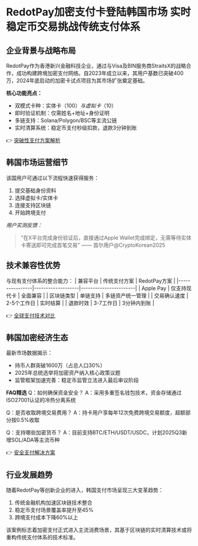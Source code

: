# RedotPay加密支付卡登陆韩国市场 实时稳定币交易挑战传统支付体系

## 企业背景与战略布局
RedotPay作为香港新兴金融科技企业，通过与Visa及BIN服务商StraitsX的战略合作，成功构建跨境加密支付网络。自2023年成立以来，其用户基数已突破400万，2024年底启动的加密卡试点项目为其市场扩张奠定基础。

**核心功能亮点：**
- 双模式卡种：实体卡（$100）与虚拟卡（$10）
- 即时验证机制：仅需姓名+地址+身份证明
- 多链支持：Solana/Polygon/BSC等主流公链
- 实时清算系统：稳定币支付秒级扣款，退款3分钟到账

👉 [突破性支付方案解析](https://bit.ly/okx_welcome)

## 韩国市场运营细节
该国用户可通过以下流程快速获得服务：
1. 提交基础身份资料
2. 选择虚拟卡/实体卡
3. 连接支持区块链
4. 开始跨境支付

*用户实测反馈：*
> "在X平台完成身份验证后，直接通过Apple Wallet完成绑定，无需等待实体卡寄送即可完成首笔交易" —— 首尔用户@CryptoKorean2025

## 技术兼容性优势
与现有支付体系的整合能力：
| 兼容平台       | 传统支付方案       | RedotPay方案          |
|----------------|-------------------|-----------------------|
| Apple Pay      | 仅支持现代卡       | 全面兼容              |
| 区块链类型     | 单链支持          | 多链资产统一管理      |
| 交易确认速度   | 2-5个工作日       | 实时结算              |
| 退款时效       | 3-7工作日         | 3分钟内到账           |

👉 [全球支付技术对比](https://bit.ly/okx_welcome)

## 韩国加密经济生态
最新市场数据揭示：
- 持币人群突破1600万（占总人口30%）
- 2025年总统选举将加密资产纳入核心政策议题
- 监管框架加速完善：稳定币监管立法进入最后审议阶段

**FAQ精选**
Q：如何确保资金安全？
A：采用多重签名钱包技术，资金存储通过ISO27001认证的冷热分离系统

Q：是否收取跨境交易费用？
A：持卡用户享每年12次免费跨境交易额度，超额部分按0.5%收取

Q：支持哪些加密货币？
A：目前支持BTC/ETH/USDT/USDC，计划2025Q3新增SOL/ADA等主流币种

👉 [安全支付解决方案](https://bit.ly/okx_welcome)

## 行业发展趋势
随着RedotPay等创新企业的进入，韩国支付市场呈现三大变革趋势：
1. 传统金融机构加速区块链技术整合
2. 稳定币支付场景覆盖率提升至45%
3. 跨境支付成本下降60%以上

该案例标志着加密支付正式进入主流消费场景，其基于区块链的实时清算技术或将重构传统支付体系的技术标准。